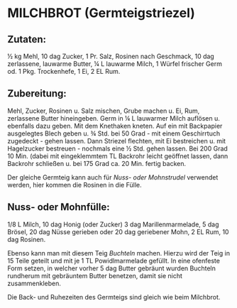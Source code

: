 # MILCHBROT (Germteigstriezel)

## Zutaten:

½ kg Mehl, 10 dag Zucker, 1 Pr. Salz, Rosinen nach Geschmack, 10 dag
zerlassene, lauwarme Butter, ¼ L lauwarme Milch, 1 Würfel frischer Germ
od. 1 Pkg. Trockenhefe, 1 Ei, 2 EL Rum.

## Zubereitung:

Mehl, Zucker, Rosinen u. Salz mischen, Grube machen u. Ei, Rum,
zerlassene Butter hineingeben. Germ in ¼ L lauwarmer Milch auflösen u.
ebenfalls dazu geben. Mit dem Knethaken kneten. Auf ein mit Backpapier
ausgelegtes Blech geben u. ¾ Std. bei 50 Grad - mit einem Geschirrtuch
zugedeckt - gehen lassen. Dann Striezel flechten, mit Ei bestreichen u.
mit Hagelzucker bestreuen - nochmals eine ½ Std. gehen lassen. Bei 200
Grad 10 Min. (dabei mit eingeklemmtem TL Backrohr leicht geöffnet
lassen, dann Backrohr schließen u. bei 175 Grad ca. 20 Min. fertig
backen.

Der gleiche Germteig kann auch für *Nuss- oder Mohnstrudel* verwendet
werden, hier kommen die Rosinen in die Fülle.

## Nuss- oder Mohnfülle:

1/8 L Milch, 10 dag Honig (oder Zucker) 3 dag Marillenmarmelade, 5 dag
Brösel, 20 dag Nüsse gerieben oder 20 dag geriebener Mohn, 2 EL Rum, 10
dag Rosinen.

Ebenso kann man mit diesem Teig *Buchteln* machen. Hierzu wird der Teig
in 15 Teile geteilt und mit je 1 TL Powidlmarmelade gefüllt. In eine
ofenfeste Form setzen, in welcher vorher 5 dag Butter gebräunt wurden
Buchteln rundherum mit gebräuntem Butter benetzen, damit sie nicht
zusammenkleben.

Die Back- und Ruhezeiten des Germteigs sind gleich wie beim Milchbrot.

